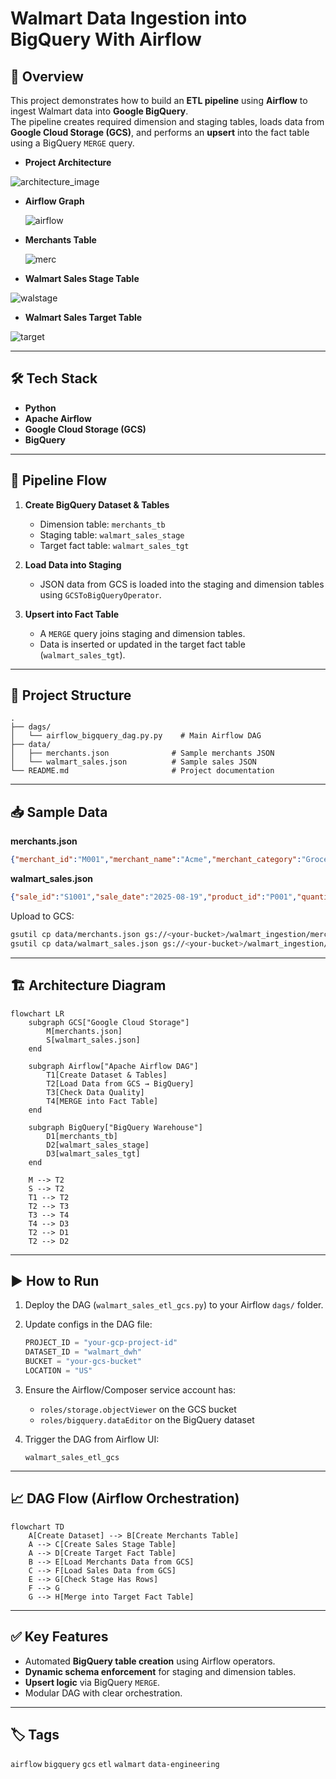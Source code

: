 # Walmart Data Ingestion into BigQuery With Airflow

## 📌 Overview
This project demonstrates how to build an **ETL pipeline** using **Airflow** to ingest Walmart data into **Google BigQuery**.  
The pipeline creates required dimension and staging tables, loads data from **Google Cloud Storage (GCS)**, and performs an **upsert** into the fact table using a BigQuery `MERGE` query. 

* **Project Architecture**

![architecture_image](architecture_walmart_ingestion.jpg)

* **Airflow Graph**
  
  ![airflow](Project_Screenshots/airflow_graph.png)

* **Merchants Table**
  
  ![merc](Project_Screenshots/merchants_tb.png)

* **Walmart Sales Stage Table**
  
![walstage](Project_Screenshots/walmart_sales_stg.png)

* **Walmart Sales Target Table**
  
![target](Project_Screenshots/walmart_sales_tgt.png)

---

## 🛠 Tech Stack
- **Python**
- **Apache Airflow**
- **Google Cloud Storage (GCS)**
- **BigQuery**

---

## 🚀 Pipeline Flow
1. **Create BigQuery Dataset & Tables**  
   - Dimension table: `merchants_tb`  
   - Staging table: `walmart_sales_stage`  
   - Target fact table: `walmart_sales_tgt`

2. **Load Data into Staging**  
   - JSON data from GCS is loaded into the staging and dimension tables using `GCSToBigQueryOperator`.

3. **Upsert into Fact Table**  
   - A `MERGE` query joins staging and dimension tables.  
   - Data is inserted or updated in the target fact table (`walmart_sales_tgt`).

---

## 📂 Project Structure
````
.
├── dags/
│   └── airflow_bigquery_dag.py.py    # Main Airflow DAG
├── data/
│   ├── merchants.json              # Sample merchants JSON
│   └── walmart_sales.json          # Sample sales JSON
└── README.md                       # Project documentation

````

---

## 📥 Sample Data

**merchants.json**
```json
{"merchant_id":"M001","merchant_name":"Acme","merchant_category":"Grocery","merchant_country":"US","last_update":"2025-08-20T10:00:00Z"}
````

**walmart\_sales.json**

```json
{"sale_id":"S1001","sale_date":"2025-08-19","product_id":"P001","quantity_sold":3,"total_sale_amount":59.97,"merchant_id":"M001","last_update":"2025-08-20T10:05:00Z"}
```

Upload to GCS:

```bash
gsutil cp data/merchants.json gs://<your-bucket>/walmart_ingestion/merchants/
gsutil cp data/walmart_sales.json gs://<your-bucket>/walmart_ingestion/sales/
```

---

## 🏗️ Architecture Diagram

```mermaid
flowchart LR
    subgraph GCS["Google Cloud Storage"]
        M[merchants.json]
        S[walmart_sales.json]
    end

    subgraph Airflow["Apache Airflow DAG"]
        T1[Create Dataset & Tables]
        T2[Load Data from GCS → BigQuery]
        T3[Check Data Quality]
        T4[MERGE into Fact Table]
    end

    subgraph BigQuery["BigQuery Warehouse"]
        D1[merchants_tb]
        D2[walmart_sales_stage]
        D3[walmart_sales_tgt]
    end

    M --> T2
    S --> T2
    T1 --> T2
    T2 --> T3
    T3 --> T4
    T4 --> D3
    T2 --> D1
    T2 --> D2
```

---

## ▶️ How to Run

1. Deploy the DAG (`walmart_sales_etl_gcs.py`) to your Airflow `dags/` folder.
2. Update configs in the DAG file:

   ```python
   PROJECT_ID = "your-gcp-project-id"
   DATASET_ID = "walmart_dwh"
   BUCKET = "your-gcs-bucket"
   LOCATION = "US"
   ```
3. Ensure the Airflow/Composer service account has:

   * `roles/storage.objectViewer` on the GCS bucket
   * `roles/bigquery.dataEditor` on the BigQuery dataset
4. Trigger the DAG from Airflow UI:

   ```
   walmart_sales_etl_gcs
   ```

---

## 📈 DAG Flow (Airflow Orchestration)

```mermaid
flowchart TD
    A[Create Dataset] --> B[Create Merchants Table]
    A --> C[Create Sales Stage Table]
    A --> D[Create Target Fact Table]
    B --> E[Load Merchants Data from GCS]
    C --> F[Load Sales Data from GCS]
    E --> G[Check Stage Has Rows]
    F --> G
    G --> H[Merge into Target Fact Table]
```

---

## ✅ Key Features

* Automated **BigQuery table creation** using Airflow operators.
* **Dynamic schema enforcement** for staging and dimension tables.
* **Upsert logic** via BigQuery `MERGE`.
* Modular DAG with clear orchestration.

---

## 🏷️ Tags

`airflow` `bigquery` `gcs` `etl` `walmart` `data-engineering`
